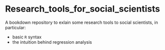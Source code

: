 # Research_tools_for_social_scientists

A bookdown repository to exlain some research tools to social scientists, in particular:

- basic `R` syntax 
- the intuition behind regression analysis

